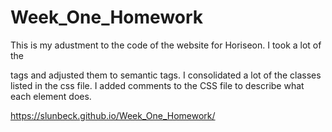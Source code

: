 # Week_One_Homework

This is my adustment to the code of the website for Horiseon. I took a lot of the <div> tags and adjusted them to semantic tags. I consolidated a lot of the classes listed in the css file. I added comments to the CSS file to describe what each element does. 

https://slunbeck.github.io/Week_One_Homework/